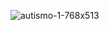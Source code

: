 ![autismo-1-768x513](https://github.com/user-attachments/assets/9df0fb29-e422-437f-bf45-e4d434144521)
